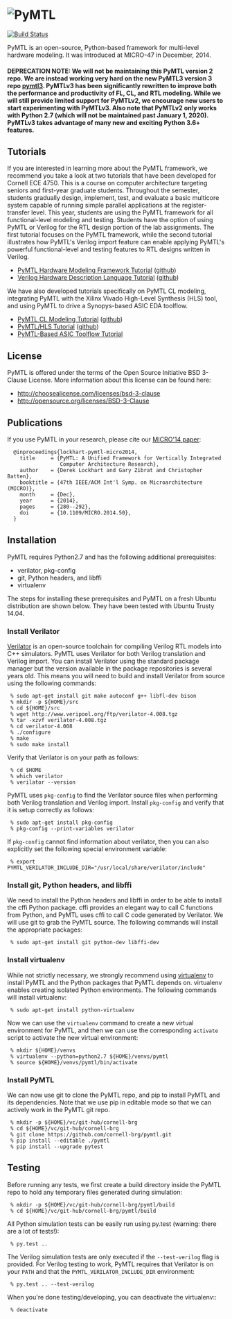  ![PyMTL](docs/pymtl_logo.png)
==========================================================================

[![Build Status](https://travis-ci.org/cornell-brg/pymtl.svg?branch=master)](https://travis-ci.org/cornell-brg/pymtl)

PyMTL is an open-source, Python-based framework for multi-level hardware
modeling. It was introduced at MICRO-47 in December, 2014.

#### DEPRECATION NOTE: We will not be maintaining this PyMTL version 2 repo. We are instead working very hard on the new PyMTL3 version 3 repo [pymtl3](https://github.com/cornell-brg/pymtl3). PyMTLv3 has been significantly rewritten to improve both the performance and productivity of FL, CL, and RTL modeling. While we will still provide limited support for PyMTLv2, we encourage new users to start experimenting with PyMTLv3. Also note that PyMTLv2 only works with Python 2.7 (which will not be maintained past January 1, 2020). PyMTLv3 takes advantage of many new and exciting Python 3.6+ features.

Tutorials
--------------------------------------------------------------------------

If you are interested in learning more about the PyMTL framework, we
recommend you take a look at two tutorials that have been developed for
Cornell ECE 4750. This is a course on computer architecture targeting
seniors and first-year graduate students. Throughout the semester,
students gradually design, implement, test, and evaluate a basic
multicore system capable of running simple parallel applications at the
register-transfer level. This year, students are using the PyMTL
framework for all functional-level modeling and testing. Students have
the option of using PyMTL or Verilog for the RTL design portion of the
lab assignments. The first tutorial focuses on the PyMTL framework, while
the second tutorial illustrates how PyMTL's Verilog import feature can
enable applying PyMTL's powerful functional-level and testing features to
RTL designs written in Verilog.

 - [PyMTL Hardware Modeling Framework Tutorial](http://www.csl.cornell.edu/courses/ece4750/handouts/ece4750-tut3-pymtl.pdf)
   ([github](https://github.com/cornell-ece4750/ece4750-tut3-pymtl))
 - [Verilog Hardware Description Language Tutorial](http://www.csl.cornell.edu/courses/ece4750/handouts/ece4750-tut4-verilog.pdf)
   ([github](https://github.com/cornell-ece4750/ece4750-tut4-verilog))

We have also developed tutorials specifically on PyMTL CL modeling,
integrating PyMTL with the Xilinx Vivado High-Level Synthesis (HLS) tool,
and using PyMTL to drive a Synopys-based ASIC EDA toolflow.

 - [PyMTL CL Modeling Tutorial](https://github.com/cornell-ece5745/ece5745-sec-pymtl-cl/blob/master/README.md)
   ([github](https://github.com/cornell-ece5745/ece5745-sec-pymtl-cl))
 - [PyMTL/HLS Tutorial](https://github.com/cornell-brg/pymtl-tut-hls/blob/master/README.md)
   ([github](https://github.com/cornell-brg/pymtl-tut-hls))
 - [PyMTL-Based ASIC Toolflow Tutorial](http://www.csl.cornell.edu/courses/ece5745/handouts/ece5745-tut-asic-new.pdf)

License
--------------------------------------------------------------------------

PyMTL is offered under the terms of the Open Source Initiative BSD
3-Clause License. More information about this license can be found here:

 - http://choosealicense.com/licenses/bsd-3-clause
 - http://opensource.org/licenses/BSD-3-Clause

Publications
--------------------------------------------------------------------------

If you use PyMTL in your research, please cite our [MICRO'14 paper][3]:

```
  @inproceedings{lockhart-pymtl-micro2014,
    title     = {PyMTL: A Unified Framework for Vertically Integrated
                 Computer Architecture Research},
    author    = {Derek Lockhart and Gary Zibrat and Christopher Batten},
    booktitle = {47th IEEE/ACM Int'l Symp. on Microarchitecture (MICRO)},
    month     = {Dec},
    year      = {2014},
    pages     = {280--292},
    doi       = {10.1109/MICRO.2014.50},
  }
```

 [3]: http://dx.doi.org/10.1109/MICRO.2014.50

Installation
--------------------------------------------------------------------------

PyMTL requires Python2.7 and has the following additional prerequisites:

 - verilator, pkg-config
 - git, Python headers, and libffi
 - virtualenv

The steps for installing these prerequisites and PyMTL on a fresh Ubuntu
distribution are shown below. They have been tested with Ubuntu Trusty
14.04.

### Install Verilator

[Verilator][4] is an open-source toolchain for compiling Verilog RTL
models into C++ simulators. PyMTL uses Verilator for both Verilog
translation and Verilog import. You can install Verilator using the
standard package manager but the version available in the package
repositories is several years old. This means you will need to build and
install Verilator from source using the following commands:

```
 % sudo apt-get install git make autoconf g++ libfl-dev bison
 % mkdir -p ${HOME}/src
 % cd ${HOME}/src
 % wget http://www.veripool.org/ftp/verilator-4.008.tgz
 % tar -xzvf verilator-4.008.tgz
 % cd verilator-4.008
 % ./configure
 % make
 % sudo make install
```

Verify that Verilator is on your path as follows:

```
 % cd $HOME
 % which verilator
 % verilator --version
```

PyMTL uses `pkg-config` to find the Verilator source files when
performing both Verilog translation and Verilog import. Install
`pkg-config` and verify that it is setup correctly as follows:

```
 % sudo apt-get install pkg-config
 % pkg-config --print-variables verilator
```

If `pkg-config` cannot find information about verilator, then you can
also explicitly set the following special environment variable:

```
 % export PYMTL_VERILATOR_INCLUDE_DIR="/usr/local/share/verilator/include"
```

 [4]: http://www.veripool.org/wiki/verilator

### Install git, Python headers, and libffi

We need to install the Python headers and libffi in order to be able to
install the cffi Python package. cffi provides an elegant way to call C
functions from Python, and PyMTL uses cffi to call C code generated by
Verilator. We will use git to grab the PyMTL source. The following
commands will install the appropriate packages:

```
 % sudo apt-get install git python-dev libffi-dev
```

### Install virtualenv

While not strictly necessary, we strongly recommend using [virtualenv][5]
to install PyMTL and the Python packages that PyMTL depends on.
virtualenv enables creating isolated Python environments. The following
commands will install virtualenv:

```
 % sudo apt-get install python-virtualenv
```

Now we can use the `virtualenv` command to create a new virtual
environment for PyMTL, and then we can use the corresponding `activate`
script to activate the new virtual environment:

```
 % mkdir ${HOME}/venvs
 % virtualenv --python=python2.7 ${HOME}/venvs/pymtl
 % source ${HOME}/venvs/pymtl/bin/activate
```

 [5]: https://virtualenv.pypa.io/en/latest/

### Install PyMTL

We can now use git to clone the PyMTL repo, and pip to install PyMTL and
its dependencies. Note that we use pip in editable mode so that we can
actively work in the PyMTL git repo.

```
 % mkdir -p ${HOME}/vc/git-hub/cornell-brg
 % cd ${HOME}/vc/git-hub/cornell-brg
 % git clone https://github.com/cornell-brg/pymtl.git
 % pip install --editable ./pymtl
 % pip install --upgrade pytest
```

Testing
--------------------------------------------------------------------------

Before running any tests, we first create a build directory inside the
PyMTL repo to hold any temporary files generated during simulation:

```
 % mkdir -p ${HOME}/vc/git-hub/cornell-brg/pymtl/build
 % cd ${HOME}/vc/git-hub/cornell-brg/pymtl/build
```

All Python simulation tests can be easily run using py.test (warning:
there are a lot of tests!):

```
 % py.test ..
```

The Verilog simulation tests are only executed if the `--test-verilog`
flag is provided. For Verilog testing to work, PyMTL requires that
Verilator is on your `PATH` and that the `PYMTL_VERILATOR_INCLUDE_DIR`
environment:

```
 % py.test .. --test-verilog
```

When you're done testing/developing, you can deactivate the virtualenv::

```
 % deactivate
```

